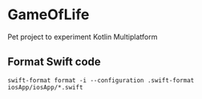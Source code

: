 # GameOfLife

Pet project to experiment Kotlin Multiplatform

## Format Swift code

```shell
swift-format format -i --configuration .swift-format iosApp/iosApp/*.swift
```
